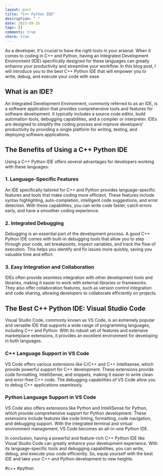 ```yaml
---
layout: post
title: "C++ Python IDE"
description: " "
date: 2023-09-26
tags: []
comments: true
share: true
---
```


As a developer, it's crucial to have the right tools in your arsenal. When it comes to coding in C++ and Python, having an Integrated Development Environment (IDE) specifically designed for these languages can greatly enhance your productivity and streamline your workflow. In this blog post, I will introduce you to the best C++ Python IDE that will empower you to write, debug, and execute your code with ease.

## What is an IDE?

An Integrated Development Environment, commonly referred to as an IDE, is a software application that provides comprehensive tools and features for software development. It typically includes a source code editor, build automation tools, debugging capabilities, and a compiler or interpreter. IDEs are designed to simplify the coding process and improve developers' productivity by providing a single platform for writing, testing, and deploying software applications.

## The Benefits of Using a C++ Python IDE

Using a C++ Python IDE offers several advantages for developers working with these languages:

### 1. Language-Specific Features

An IDE specifically tailored for C++ and Python provides language-specific features and tools that make coding more efficient. These features include syntax highlighting, auto-completion, intelligent code suggestions, and error detection. With these capabilities, you can write code faster, catch errors early, and have a smoother coding experience.

### 2. Integrated Debugging

Debugging is an essential part of the development process. A good C++ Python IDE comes with built-in debugging tools that allow you to step through your code, set breakpoints, inspect variables, and track the flow of execution. This helps you identify and fix issues more quickly, saving you valuable time and effort.

### 3. Easy Integration and Collaboration

IDEs often provide seamless integration with other development tools and libraries, making it easier to work with external libraries or frameworks. They also offer collaboration features, such as version control integration and code sharing, allowing developers to collaborate efficiently on projects.

## The Best C++ Python IDE: Visual Studio Code

Visual Studio Code, commonly known as VS Code, is an extremely popular and versatile IDE that supports a wide range of programming languages, including C++ and Python. With its robust set of features and extensive marketplace extensions, it provides an excellent environment for developing in both languages.

### C++ Language Support in VS Code

VS Code offers various extensions like C/C++ and C++ Intellisense, which provide powerful support for C++ development. These extensions provide code formatting, IntelliSense, and snippets, making it easier to write clean and error-free C++ code. The debugging capabilities of VS Code allow you to debug C++ applications seamlessly.

### Python Language Support in VS Code

VS Code also offers extensions like Python and IntelliSense for Python, which provide comprehensive support for Python development. These extensions include features like code linting, formatting, code navigation, and debugging support. With the integrated terminal and virtual environment management, VS Code becomes an all-in-one Python IDE.

In conclusion, having a powerful and feature-rich C++ Python IDE like Visual Studio Code can greatly enhance your development experience. With its language-specific tools and debugging capabilities, you can write, debug, and execute your code efficiently. So, equip yourself with the best IDE and take your C++ and Python development to new heights.

#c++ #python